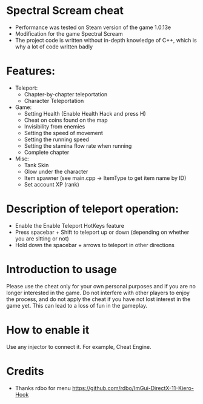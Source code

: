 # Spectral Scream cheat
 + Performance was tested on Steam version of the game 1.0.13e
 + Modification for the game Spectral Scream
 + The project code is written without in-depth knowledge of C++, which is why a lot of code written badly
# Features:
 + Teleport:
   - Chapter-by-chapter teleportation
   - Character Teleportation
 + Game:
    - Setting Health (Enable Health Hack and press H)
    - Cheat on coins found on the map
    - Invisibility from enemies
    - Setting the speed of movement
    - Setting the running speed
    - Setting the stamina flow rate when running
    - Complete chapter
 + Misc:
    - Tank Skin
    - Glow under the character
    - Item spawner (see main.cpp -> ItemType to get item name by ID)
    - Set account XP (rank)
  
# Description of teleport operation:
 + Enable the Enable Teleport HotKeys feature
 + Press spacebar + Shift to teleport up or down (depending on whether you are sitting or not)
 + Hold down the spacebar + arrows to teleport in other directions

# Introduction to usage
Please use the cheat only for your own personal purposes and if you are no longer interested in the game. Do not interfere with other players to enjoy the process, and do not apply the cheat if you have not lost interest in the game yet. This can lead to a loss of fun in the gameplay.

# How to enable it
Use any injector to connect it. For example, Cheat Engine.

# Credits
 + Thanks rdbo for menu https://github.com/rdbo/ImGui-DirectX-11-Kiero-Hook
